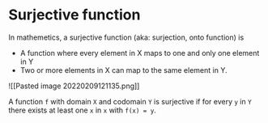 # Surjective function

In mathemetics, a surjective function (aka: surjection, onto function) is
- A function where every element in X maps to one and only one element in Y
- Two or more elements in X can map to the same element in Y.

![[Pasted image 20220209121135.png]]

A function `f` with domain `X` and codomain `Y` is surjective if for every `y` in `Y` there exists at least one `x` in `x` with `f(x) = y`.


